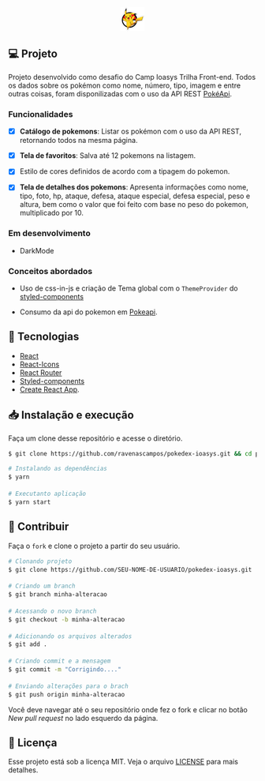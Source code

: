 <p align="center">
  <img alt="Favicon" src="https://raw.githubusercontent.com/ravenascampos/pokeapi/Developer/public/favicon.ico"  />
</p>


## 💻 Projeto

Projeto desenvolvido como desafio do Camp Ioasys Trilha Front-end. 
Todos os dados sobre os pokémon como nome, número, tipo, imagem e entre outras coisas, foram disponilizadas com o uso da API REST [PokéApi](https://pokeapi.co/).

### Funcionalidades


- [x] **Catálogo de pokemons**: Listar os pokémon com o uso da API REST, retornando todos na mesma página.

- [x] **Tela de favoritos**: Salva até 12 pokemons na listagem.

- [x] Estilo de cores definidos de acordo com a tipagem do pokemon. 

- [x] **Tela de detalhes dos pokemons**: Apresenta informações como nome, tipo, foto, hp, ataque, defesa, ataque especial, defesa especial, peso e altura, bem como o valor que foi feito com base no peso do pokemon, multiplicado por 10.

### Em desenvolvimento

- DarkMode

### Conceitos abordados

- Uso de css-in-js e criação de Tema global com o `ThemeProvider` do [styled-components](https://www.styled-components.com/)

- Consumo da api do pokemon em [Pokeapi](https://pokeapi.co/).


## :rocket: Tecnologias

- [React](https://pt-br.reactjs.org/)
- [React-Icons](https://react-icons.netlify.com/)
- [React Router](https://reactrouter.com/web/guides/quick-start)
- [Styled-components](https://www.styled-components.com/)
- [Create React App](https://github.com/facebook/create-react-app).


## 📥 Instalação e execução

Faça um clone desse repositório e acesse o diretório.

```bash
$ git clone https://github.com/ravenascampos/pokedex-ioasys.git && cd pokeapi
```

```bash
# Instalando as dependências
$ yarn

# Executanto aplicação
$ yarn start

```

## :muscle: Contribuir

Faça o `fork` e clone o projeto a partir do seu usuário.

```bash
# Clonando projeto
$ git clone https://github.com/SEU-NOME-DE-USUARIO/pokedex-ioasys.git

# Criando um branch
$ git branch minha-alteracao

# Acessando o novo branch
$ git checkout -b minha-alteracao

# Adicionando os arquivos alterados
$ git add .

# Criando commit e a mensagem
$ git commit -m "Corrigindo...."

# Enviando alterações para o brach
$ git push origin minha-alteracao
```

Você deve navegar até o seu repositório onde fez o fork e clicar no botão _New pull request_ no lado esquerdo da página.

## 📝 Licença

Esse projeto está sob a licença MIT. Veja o arquivo [LICENSE](LICENSE.md) para mais detalhes.
